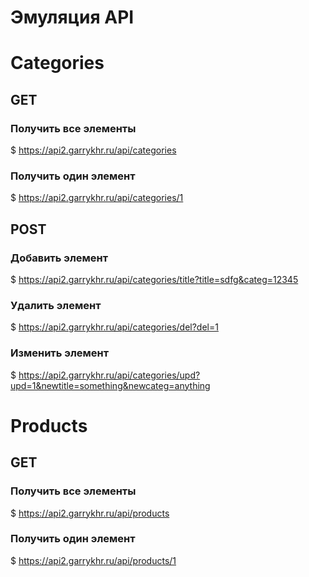 # Эмуляция API

# Categories

## GET
### Получить все элементы
$ https://api2.garrykhr.ru/api/categories
### Получить один элемент
$ https://api2.garrykhr.ru/api/categories/1

## POST
### Добавить элемент
$ https://api2.garrykhr.ru/api/categories/title?title=sdfg&categ=12345
### Удалить элемент
$ https://api2.garrykhr.ru/api/categories/del?del=1
### Изменить элемент
$ https://api2.garrykhr.ru/api/categories/upd?upd=1&newtitle=something&newcateg=anything


# Products

## GET

### Получить все элементы
$ https://api2.garrykhr.ru/api/products
### Получить один элемент
$ https://api2.garrykhr.ru/api/products/1